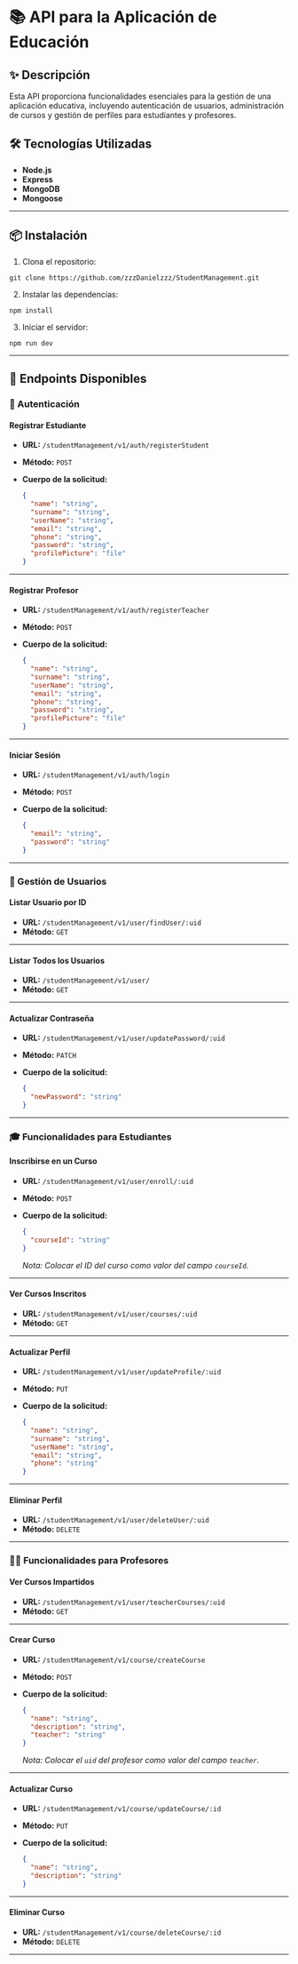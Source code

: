 # 📚 API para la Aplicación de Educación

## ✨ Descripción

Esta API proporciona funcionalidades esenciales para la gestión de una aplicación educativa, incluyendo autenticación de usuarios, administración de cursos y gestión de perfiles para estudiantes y profesores.

## 🛠️ Tecnologías Utilizadas

- **Node.js**
- **Express**
- **MongoDB**
- **Mongoose**

---
## 📦 Instalación

1. Clona el repositorio:

```CMD
git clone https://github.com/zzzDanielzzz/StudentManagement.git
```

2. Instalar las dependencias:

```CMD
npm install
```

3. Iniciar el servidor:

```CMD
npm run dev
```
---

## 📑 Endpoints Disponibles

### 🔐 Autenticación

#### **Registrar Estudiante**

- **URL:** `/studentManagement/v1/auth/registerStudent`  
- **Método:** `POST`  
- **Cuerpo de la solicitud:**

  ```json
  {
    "name": "string",
    "surname": "string",
    "userName": "string",
    "email": "string",
    "phone": "string",
    "password": "string",
    "profilePicture": "file"
  }
  ```

---

#### **Registrar Profesor**

- **URL:** `/studentManagement/v1/auth/registerTeacher`  
- **Método:** `POST`  
- **Cuerpo de la solicitud:**

  ```json
  {
    "name": "string",
    "surname": "string",
    "userName": "string",
    "email": "string",
    "phone": "string",
    "password": "string",
    "profilePicture": "file"
  }
  ```

---

#### **Iniciar Sesión**

- **URL:** `/studentManagement/v1/auth/login`  
- **Método:** `POST`  
- **Cuerpo de la solicitud:**

  ```json
  {
    "email": "string",
    "password": "string"
  }
  ```

---

### 👥 Gestión de Usuarios

#### **Listar Usuario por ID**

- **URL:** `/studentManagement/v1/user/findUser/:uid`  
- **Método:** `GET`  

---

#### **Listar Todos los Usuarios**

- **URL:** `/studentManagement/v1/user/`  
- **Método:** `GET`  

---

#### **Actualizar Contraseña**

- **URL:** `/studentManagement/v1/user/updatePassword/:uid`  
- **Método:** `PATCH`  
- **Cuerpo de la solicitud:**

  ```json
  {
    "newPassword": "string"
  }
  ```

---

### 🎓 Funcionalidades para Estudiantes

#### **Inscribirse en un Curso**

- **URL:** `/studentManagement/v1/user/enroll/:uid`  
- **Método:** `POST`  
- **Cuerpo de la solicitud:**

  ```json
  {
    "courseId": "string"
  }
  ```
  *Nota: Colocar el ID del curso como valor del campo `courseId`.*

---

#### **Ver Cursos Inscritos**

- **URL:** `/studentManagement/v1/user/courses/:uid`  
- **Método:** `GET`  

---

#### **Actualizar Perfil**

- **URL:** `/studentManagement/v1/user/updateProfile/:uid`  
- **Método:** `PUT`  
- **Cuerpo de la solicitud:**

  ```json
  {
    "name": "string",
    "surname": "string",
    "userName": "string",
    "email": "string",
    "phone": "string"
  }
  ```

---

#### **Eliminar Perfil**

- **URL:** `/studentManagement/v1/user/deleteUser/:uid`  
- **Método:** `DELETE`  

---

### 👨‍🏫 Funcionalidades para Profesores

#### **Ver Cursos Impartidos**

- **URL:** `/studentManagement/v1/user/teacherCourses/:uid`  
- **Método:** `GET`  

---

#### **Crear Curso**

- **URL:** `/studentManagement/v1/course/createCourse`  
- **Método:** `POST`  
- **Cuerpo de la solicitud:**

  ```json
  {
    "name": "string",
    "description": "string",
    "teacher": "string"
  }
  ```
  *Nota: Colocar el `uid` del profesor como valor del campo `teacher`.*

---

#### **Actualizar Curso**

- **URL:** `/studentManagement/v1/course/updateCourse/:id`  
- **Método:** `PUT`  
- **Cuerpo de la solicitud:**

  ```json
  {
    "name": "string",
    "description": "string"
  }
  ```

---

#### **Eliminar Curso**

- **URL:** `/studentManagement/v1/course/deleteCourse/:id`  
- **Método:** `DELETE`  

---












